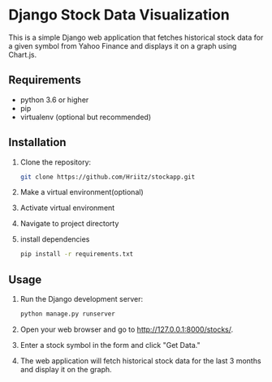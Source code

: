# Django Stock Data Visualization

This is a simple Django web application that fetches historical stock data for a given symbol from Yahoo Finance and displays it on a graph using Chart.js.

## Requirements

- python 3.6 or higher
- pip
- virtualenv (optional but recommended)

## Installation

1. Clone the repository:

   ```bash
   git clone https://github.com/Hriitz/stockapp.git
   ```

2. Make a virtual environment(optional)
3. Activate virtual environment
4. Navigate to project directorty
5. install dependencies

   ```bash
   pip install -r requirements.txt

## Usage   
1. Run the Django development server:
   ```bash
   python manage.py runserver
2. Open your web browser and go to http://127.0.0.1:8000/stocks/.

3. Enter a stock symbol in the form and click "Get Data."

4. The web application will fetch historical stock data for the last 3 months and display it on the graph.   



   
   

  
